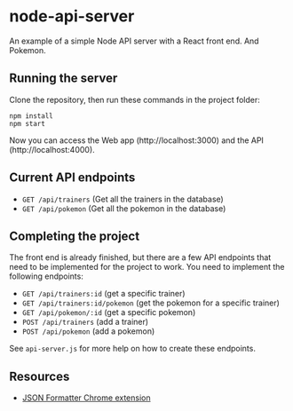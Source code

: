# node-api-server
An example of a simple Node API server with a React front end. And Pokemon.

## Running the server

Clone the repository, then run these commands in the project folder:
```
npm install
npm start
```

Now you can access the Web app (http://localhost:3000) and the API (http://localhost:4000).

## Current API endpoints

- `GET /api/trainers` (Get all the trainers in the database)
- `GET /api/pokemon` (Get all the pokemon in the database)

## Completing the project

The front end is already finished, but there are a few API endpoints that need to be implemented for the project to work.
You need to implement the following endpoints:

- `GET /api/trainers:id` (get a specific trainer)
- `GET /api/trainers:id/pokemon` (get the pokemon for a specific trainer)
- `GET /api/pokemon/:id` (get a specific pokemon)
- `POST /api/trainers` (add a trainer)
- `POST /api/pokemon` (add a pokemon)

See `api-server.js` for more help on how to create these endpoints.

## Resources

- [JSON Formatter Chrome extension](https://chrome.google.com/webstore/detail/json-formatter/bcjindcccaagfpapjjmafapmmgkkhgoa?hl=en)
